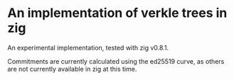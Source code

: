# An implementation of verkle trees in zig

An experimental implementation, tested with zig v0.8.1.

Commitments are currently calculated using the ed25519 curve, as others are not currently available in zig at this time.
